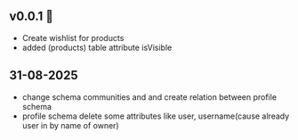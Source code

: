 ## v0.0.1 🎉
- Create wishlist for products
- added (products) table attribute isVisible  

## 31-08-2025
- change schema communities and and create relation between profile schema 
- profile schema delete some attributes like user, username(cause already user in by name of owner)


  